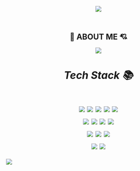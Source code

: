 <header>
<img src="https://capsule-render.vercel.app/api?type=waving&color=auto&height=250&section=header&text=Jinnny%20Github!&fontSize=80" /> </header>
<div align="center">
 <h2>💖 ABOUT ME 💘</h2>
 <a href="https://hits.seeyoufarm.com"><img src="https://hits.seeyoufarm.com/api/count/incr/badge.svg?url=https%3A%2F%2Fgithub.com%2Fjinnny92&count_bg=%23000000&title_bg=%23000000&icon=github.svg&icon_color=%23E7E7E7&title=hits&edge_flat=false"/></a><h1> 
 

 <div>
  
  <h5> Tech Stack 📚<br></h5>
  <img src="https://img.shields.io/badge/html5-E34F26?style=for-the-badge&logo=html5&logoColor=white"> <img src="https://img.shields.io/badge/CSS3-1572B6?style=for-the-badge&logo=html5&logoColor=white"> <img src="https://img.shields.io/badge/Oracle-F80000?style=for-the-badge&logo=html5&logoColor=white"> <img src="https://img.shields.io/badge/mysql-4479A1?style=for-the-badge&logo=mysql&logoColor=white">   <img src="https://img.shields.io/badge/java-007396?style=for-the-badge&logo=java&logoColor=white"> <br> <img src="https://img.shields.io/badge/Spring-6DB33F?style=for-the-badge&logo=html5&logoColor=white">
 <img src="https://img.shields.io/badge/JavaScript-F7DF1E?style=for-the-badge&logo=html5&logoColor=white"> <img src="https://img.shields.io/badge/jQuery-0769AD?style=for-the-badge&logo=html5&logoColor=white"> <img src="https://img.shields.io/badge/react-61DAFB?style=for-the-badge&logo=react&logoColor=black"> <br> <img src="https://img.shields.io/badge/Bootstrap-7952B3?style=for-the-badge&logo=html5&logoColor=white">
 <img src="https://img.shields.io/badge/git-F05032?style=for-the-badge&logo=git&logoColor=white"> <img src="https://img.shields.io/badge/github-181717?style=for-the-badge&logo=github&logoColor=white"> 

<!-- <h5 align="center"> ✨Follow Me </h5>

   <a href="https://showy-interest-77e.notion.site/9b3e25497af64e4b8ac085aae23f4711"><img src="https://img.shields.io/badge/Notion-%23000000.svg?style=for-the-badge&logo=notion&logoColor=white"></a>
  <a href="https://www.instagram.com/gg_leeryu0201/"><img src="https://img.shields.io/badge/Instagram-%23E4405F.svg?style=for-the-badge&logo=Instagram&logoColor=white"></a>
  <a href="mailto:jinnny22@naver.com"><img src="https://img.shields.io/badge/Naver-03C75A?style=for-the-badge&logo=naver&logoColor=white"></a> -->
</div>
 <div>
  <img src= "https://github-readme-stats.vercel.app/api/top-langs/?username=jinnny92&layout=compact"/>
 <img src= "https://github-readme-stats.vercel.app/api?username=jinnny92&show_icons=true&theme=dark"/> 
 </div>
 </div>


 
<footer>
 <img src = "https://capsule-render.vercel.app/api?type=waving&color=auto&height=150&section=footer">
</footer>


